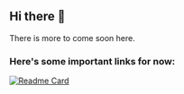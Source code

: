 ## Hi there 👋
There is more to come soon here.

### Here's some important links for now:
[![Readme Card](https://github-readme-stats.vercel.app/api/pin/?username=Avience&repo=AvienceDocs&show_icons=true&title_color=fff&icon_color=79ff97&text_color=9f9f9f&bg_color=151515)](https://github.com/Avience/AvienceDocs)
